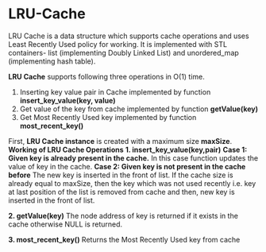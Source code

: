 # LRU-Cache
LRU Cache is a data structure which supports cache operations and uses Least Recently Used policy for working. 
It is implemented with STL containers- list (implementing Doubly Linked List) and unordered_map (implementing hash table).

**LRU Cache** supports following three operations in O(1) time.
1. Inserting key value pair in Cache implemented by function **insert_key_value(key, value)**
2. Get value of the key from cache implemented by function **getValue(key)**
3. Get Most Recently Used key implemented by function **most_recent_key()**

First, **LRU Cache instance** is created with a maximum size **maxSize**.
**Working of LRU Cache Operations**
**1. insert_key_value(key,pair)**
**Case 1: Given key is already present in the cache.** In this case function updates the value of key in the cache.
**Case 2: Given key is not present in the cache before** The new key is inserted in the front of list. If the cache size is already equal to maxSize, then the key which was not used recently i.e. key at last position of the list is removed from cache and then, new key is inserted in the front of list.

**2. getValue(key)**
The node address of key is returned if it exists in the cache otherwise NULL is returned.

**3. most_recent_key()**
Returns the Most Recently Used key from cache

